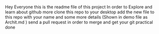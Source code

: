 Hey Everyone this is the readme file of this project 
In order to Explore and learn about github more clone this repo to your desktop 
add the new file to this repo with your name and some more details (Shown in demo file as Archit.md )
send a pull request in order to merge and get your git practical done

